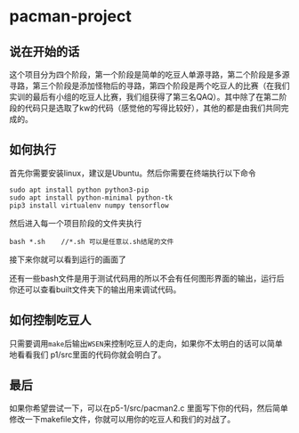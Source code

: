 # pacman-project

## 说在开始的话

这个项目分为四个阶段，第一个阶段是简单的吃豆人单源寻路，第二个阶段是多源寻路，第三个阶段是添加怪物后的寻路，第四个阶段是两个吃豆人的比赛（在我们实训的最后有小组的吃豆人比赛，我们组获得了第三名QAQ）。其中除了在第二阶段的代码只是选取了kw的代码（感觉他的写得比较好），其他的都是由我们共同完成的。

## 如何执行
首先你需要安装linux，建议是Ubuntu。然后你需要在终端执行以下命令
```
sudo apt install python python3-pip
sudo apt install python-minimal python-tk
pip3 install virtualenv numpy tensorflow
```
然后进入每一个项目阶段的文件夹执行
```
bash *.sh    //*.sh 可以是任意以.sh结尾的文件
```
接下来你就可以看到运行的画面了

还有一些bash文件是用于测试代码用的所以不会有任何图形界面的输出，运行后你还可以查看built文件夹下的输出用来调试代码。

## 如何控制吃豆人

只需要调用`make`后输出`WSEN`来控制吃豆人的走向，如果你不太明白的话可以简单地看看我们
p1/src里面的代码你就会明白了。

## 最后
如果你希望尝试一下，可以在p5-1/src/pacman2.c 里面写下你的代码，然后简单修改一下makefile文件，你就可以用你的吃豆人和我们的对战了。